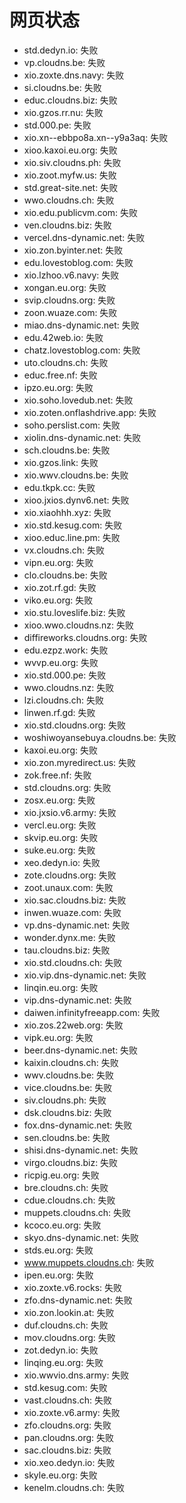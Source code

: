 # 网页状态
- std.dedyn.io: 失败
- vp.cloudns.be: 失败
- xio.zoxte.dns.navy: 失败
- si.cloudns.be: 失败
- educ.cloudns.biz: 失败
- xio.gzos.rr.nu: 失败
- std.000.pe: 失败
- xio.xn--ebbpo8a.xn--y9a3aq: 失败
- xioo.kaxoi.eu.org: 失败
- xio.siv.cloudns.ph: 失败
- xio.zoot.myfw.us: 失败
- std.great-site.net: 失败
- wwo.cloudns.ch: 失败
- xio.edu.publicvm.com: 失败
- ven.cloudns.biz: 失败
- vercel.dns-dynamic.net: 失败
- xio.zon.byinter.net: 失败
- edu.lovestoblog.com: 失败
- xio.lzhoo.v6.navy: 失败
- xongan.eu.org: 失败
- svip.cloudns.org: 失败
- zoon.wuaze.com: 失败
- miao.dns-dynamic.net: 失败
- edu.42web.io: 失败
- chatz.lovestoblog.com: 失败
- uto.cloudns.ch: 失败
- educ.free.nf: 失败
- ipzo.eu.org: 失败
- xio.soho.lovedub.net: 失败
- xio.zoten.onflashdrive.app: 失败
- soho.perslist.com: 失败
- xiolin.dns-dynamic.net: 失败
- sch.cloudns.be: 失败
- xio.gzos.link: 失败
- xio.wwv.cloudns.be: 失败
- edu.tkpk.cc: 失败
- xioo.jxios.dynv6.net: 失败
- xio.xiaohhh.xyz: 失败
- xio.std.kesug.com: 失败
- xioo.educ.line.pm: 失败
- vx.cloudns.ch: 失败
- vipn.eu.org: 失败
- clo.cloudns.be: 失败
- xio.zot.rf.gd: 失败
- viko.eu.org: 失败
- xio.stu.loveslife.biz: 失败
- xioo.wwo.cloudns.nz: 失败
- diffireworks.cloudns.org: 失败
- edu.ezpz.work: 失败
- wvvp.eu.org: 失败
- xio.std.000.pe: 失败
- wwo.cloudns.nz: 失败
- lzi.cloudns.ch: 失败
- linwen.rf.gd: 失败
- xio.std.cloudns.org: 失败
- woshiwoyansebuya.cloudns.be: 失败
- kaxoi.eu.org: 失败
- xio.zon.myredirect.us: 失败
- zok.free.nf: 失败
- std.cloudns.org: 失败
- zosx.eu.org: 失败
- xio.jxsio.v6.army: 失败
- vercl.eu.org: 失败
- skvip.eu.org: 失败
- suke.eu.org: 失败
- xeo.dedyn.io: 失败
- zote.cloudns.org: 失败
- zoot.unaux.com: 失败
- xio.sac.cloudns.biz: 失败
- inwen.wuaze.com: 失败
- vp.dns-dynamic.net: 失败
- wonder.dynx.me: 失败
- tau.cloudns.biz: 失败
- xio.std.cloudns.ch: 失败
- xio.vip.dns-dynamic.net: 失败
- linqin.eu.org: 失败
- vip.dns-dynamic.net: 失败
- daiwen.infinityfreeapp.com: 失败
- xio.zos.22web.org: 失败
- vipk.eu.org: 失败
- beer.dns-dynamic.net: 失败
- kaixin.cloudns.ch: 失败
- wwv.cloudns.be: 失败
- vice.cloudns.be: 失败
- siv.cloudns.ph: 失败
- dsk.cloudns.biz: 失败
- fox.dns-dynamic.net: 失败
- sen.cloudns.be: 失败
- shisi.dns-dynamic.net: 失败
- virgo.cloudns.biz: 失败
- ricpig.eu.org: 失败
- bre.cloudns.ch: 失败
- cdue.cloudns.ch: 失败
- muppets.cloudns.ch: 失败
- kcoco.eu.org: 失败
- skyo.dns-dynamic.net: 失败
- stds.eu.org: 失败
- www.muppets.cloudns.ch: 失败
- ipen.eu.org: 失败
- xio.zoxte.v6.rocks: 失败
- zfo.dns-dynamic.net: 失败
- xio.zon.lookin.at: 失败
- duf.cloudns.ch: 失败
- mov.cloudns.org: 失败
- zot.dedyn.io: 失败
- linqing.eu.org: 失败
- xio.wwvio.dns.army: 失败
- std.kesug.com: 失败
- vast.cloudns.ch: 失败
- xio.zoxte.v6.army: 失败
- zfo.cloudns.org: 失败
- pan.cloudns.org: 失败
- sac.cloudns.biz: 失败
- xio.xeo.dedyn.io: 失败
- skyle.eu.org: 失败
- kenelm.cloudns.ch: 失败
